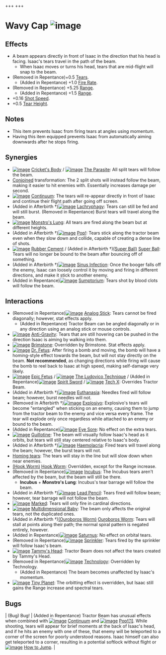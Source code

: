 +++
+++

 # Wavy Cap ![image](/image/Wavy_Cap.png) 


Effects
---------


* A beam appears directly in front of Isaac in the direction that his head is facing. Isaac's tears travel in the path of the beam.
	+ When Isaac moves or turns his head, tears that are mid-flight will snap to the beam.
* (Removed in Repentance)+0.5 [Tears](/wiki/Tears "Tears").
	+ (Added in Repentance) +1.0 [Fire Rate](/wiki/Fire_Rate "Fire Rate").
* (Removed in Repentance) +5.25 [Range](/wiki/Range "Range").
	+ (Added in Repentance) +1.5 [Range](/wiki/Range "Range").
* +0.16 [Shot Speed](/wiki/Shot_Speed "Shot Speed").
* +0.5 [Tear Height](/wiki/Tear_Height "Tear Height").


Notes
-------


* This item prevents Isaac from firing tears at angles using momentum.
* Having this item equipped prevents Isaac from automatically aiming downwards after he stops firing.


Synergies
-----------


* [![image](/image/Cricket%27s_Body.png)](/wiki/Cricket%27s_Body "Cricket's Body") [Cricket's Body](/wiki/Cricket%27s_Body "Cricket's Body") / [![image](/image/The_Parasite.png)](/wiki/The_Parasite "The Parasite") [The Parasite](/wiki/The_Parasite "The Parasite"): All split tears will follow the beam.
* [Conjoined](/wiki/Conjoined "Conjoined") transformation: The 2 split shots will instead follow the beam, making it easier to hit enemies with. Essentially increases damage per second.
* [![image](/image/Continuum.png)](/wiki/Continuum "Continuum") [Continuum](/wiki/Continuum "Continuum"): The tears will re-appear directly in front of Isaac and continue their flight path after going off screen.
* (Added in Afterbirth †)[![image](/image/Lachryphagy.png)](/wiki/Lachryphagy "Lachryphagy") [Lachryphagy](/wiki/Lachryphagy "Lachryphagy"): Tears can still be fed and will still burst. (Removed in Repentance) Burst tears will travel along the beam.
* [![image](/image/Monstro%27s_Lung.png)](/wiki/Monstro%27s_Lung "Monstro's Lung") [Monstro's Lung](/wiki/Monstro%27s_Lung "Monstro's Lung"): All tears are fired along the beam but at different heights.
* (Added in Afterbirth †)[![image](/image/Pop!.png)](/wiki/Pop! "Pop!") [Pop!](/wiki/Pop! "Pop!"): Tears stick along the tractor beam even when they slow down and collide, capable of creating a dense line of shots.
* [![image](/image/Rubber_Cement.png)](/wiki/Rubber_Cement "Rubber Cement") [Rubber Cement](/wiki/Rubber_Cement "Rubber Cement") / (Added in Afterbirth †)[(Super Ball)](/wiki/Super_Ball "Super Ball") [Super Ball](/wiki/Super_Ball "Super Ball"): Tears will no longer be bound to the beam after bouncing off of something.
* (Added in Afterbirth †)[![image](/image/Sinus_Infection.png)](/wiki/Sinus_Infection "Sinus Infection") [Sinus Infection](/wiki/Sinus_Infection "Sinus Infection"): Once the booger falls off the enemy, Isaac can loosely control it by moving and firing in different directions, and make it stick to another enemy.
* (Added in Repentance)[![image](/image/Sumptorium.png)](/wiki/Sumptorium "Sumptorium") [Sumptorium](/wiki/Sumptorium "Sumptorium"): Tears shot by blood clots will follow the beam.


Interactions
--------------


* (Removed in Repentance)[![image](/image/Analog_Stick.png)](/wiki/Analog_Stick "Analog Stick") [Analog Stick](/wiki/Analog_Stick "Analog Stick"): Tears cannot be fired diagonally; however, stat effects apply.
	+ (Added in Repentance) Tractor Beam can be angled diagonally or in any direction using an analog stick or mouse controls.
* [![image](/image/Anti-Gravity.png)](/wiki/Anti-Gravity "Anti-Gravity") [Anti-Gravity](/wiki/Anti-Gravity "Anti-Gravity"): Tears that are still hovering can be pushed in the direction Isaac is aiming by walking into them.
* [![image](/image/Brimstone.png)](/wiki/Brimstone "Brimstone") [Brimstone](/wiki/Brimstone "Brimstone"): Overridden by Brimstone. Stat effects apply.
* [![image](/image/Dr._Fetus.png)](/wiki/Dr._Fetus "Dr. Fetus") [Dr. Fetus](/wiki/Dr._Fetus "Dr. Fetus"): After firing a bomb and moving, the bomb will have a homing-style effect towards the beam, but will not stay directly on the beam. **Not recommended**, as changing directions while firing will cause the bomb to reel back to Isaac at high speed, making self-damage very likely.
* [![image](/image/Epic_Fetus.png)](/wiki/Epic_Fetus "Epic Fetus") [Epic Fetus](/wiki/Epic_Fetus "Epic Fetus") / [![image](/image/The_Ludovico_Technique.png)](/wiki/The_Ludovico_Technique "The Ludovico Technique") [The Ludovico Technique](/wiki/The_Ludovico_Technique "The Ludovico Technique") / (Added in Repentance)[![image](/image/Spirit_Sword.png)](/wiki/Spirit_Sword "Spirit Sword") [Spirit Sword](/wiki/Spirit_Sword "Spirit Sword") / [![image](/image/Tech_X.png)](/wiki/Tech_X "Tech X") [Tech X](/wiki/Tech_X "Tech X"): Overrides Tractor Beam.
* (Added in Afterbirth †)[![image](/image/Euthanasia.png)](/wiki/Euthanasia "Euthanasia") [Euthanasia](/wiki/Euthanasia "Euthanasia"): Needles fired will follow beam; however, burst needles will not.
* (Removed in Afterbirth †)[![image](/image/Explosivo.png)](/wiki/Explosivo "Explosivo") [Explosivo](/wiki/Explosivo "Explosivo"): Explosivo's tears will become "entangled" when sticking on an enemy, causing them to jump from the tractor beam to the enemy and vice versa every frame. The tear will explode only once regardless while attached to an enemy or bound to the beam.
* (Added in Repentance)[![image](/image/Eye_Sore.png)](/wiki/Eye_Sore "Eye Sore") [Eye Sore](/wiki/Eye_Sore "Eye Sore"): No effect on the extra tears.
* [![image](/image/Guillotine.png)](/wiki/Guillotine "Guillotine") [Guillotine](/wiki/Guillotine "Guillotine"): The beam will visually follow Isaac's head as it orbits, but tears will still stay centered relative to Isaac's body.
* (Added in Afterbirth †)[![image](/image/Haemolacria.png)](/wiki/Haemolacria "Haemolacria") [Haemolacria](/wiki/Haemolacria "Haemolacria"): Fired tears will travel along the beam; however, the burst tears will not.
* [Homing tears](/wiki/Homing_tears "Homing tears"): The tears will stay in the line but will slow down when near enemies.
* [(Hook Worm)](/wiki/Hook_Worm "Hook Worm") [Hook Worm](/wiki/Hook_Worm "Hook Worm"): Overridden, except for the Range increase.
* (Removed in Repentance)[![image](/image/Incubus.png)](/wiki/Incubus "Incubus") [Incubus](/wiki/Incubus "Incubus"): The Incubus tears aren't affected by the beam, but the beam will still be there.
	+ **Incubus** + **Monstro's Lung**: Incubus's tear barrage will follow the beam.
* (Added in Afterbirth †)[![image](/image/Lead_Pencil.png)](/wiki/Lead_Pencil "Lead Pencil") [Lead Pencil](/wiki/Lead_Pencil "Lead Pencil"): Tears fired will follow beam; however, tear barrage will not follow the beam.
* [![image](/image/Marked.png)](/wiki/Marked "Marked") [Marked](/wiki/Marked "Marked"): Tears will only fire in cardinal directions.
* [![image](/image/Multidimensional_Baby.png)](/wiki/Multidimensional_Baby "Multidimensional Baby") [Multidimensional Baby](/wiki/Multidimensional_Baby "Multidimensional Baby"): The beam only affects the original tears, not the duplicated ones.
* (Added in Afterbirth †)[(Ouroboros Worm)](/wiki/Ouroboros_Worm "Ouroboros Worm") [Ouroboros Worm](/wiki/Ouroboros_Worm "Ouroboros Worm"): Tears will stall at points along their path; the normal spiral pattern is negated entirely, however.
* (Added in Repentance)[![image](/image/Saturnus.png)](/wiki/Saturnus "Saturnus") [Saturnus](/wiki/Saturnus "Saturnus"): No effect on orbital tears.
* (Removed in Repentance)[![image](/image/Sprinkler.png)](/wiki/Sprinkler "Sprinkler") [Sprinkler](/wiki/Sprinkler "Sprinkler"): Tears fired by the sprinkler will follow Isaac's beam.
* [![image](/image/Tammy%27s_Head.png)](/wiki/Tammy%27s_Head "Tammy's Head") [Tammy's Head](/wiki/Tammy%27s_Head "Tammy's Head"): Tractor Beam does not affect the tears created by Tammy's Head.
* (Removed in Repentance)[![image](/image/Technology.png)](/wiki/Technology "Technology") [Technology](/wiki/Technology "Technology"): Overridden by Technology.
	+ (Added in Repentance) The beam becomes unaffected by Isaac's momentum.
* [![image](/image/Tiny_Planet.png)](/wiki/Tiny_Planet "Tiny Planet") [Tiny Planet](/wiki/Tiny_Planet "Tiny Planet"): The orbitting effect is overridden, but Isaac still gains the Range increase and spectral tears.


Bugs
------




| (Bug) Bug!
 | (Added in Repentance) Tractor Beam has unusual effects when combined with [![image](/image/Continuum.png)](/wiki/Continuum "Continuum") [Continuum](/wiki/Continuum "Continuum") and [![image](/image/Pop!.png)](/wiki/Pop! "Pop!") [Pop!](/wiki/Pop! "Pop!")[[1]](#cite_note-1). While shooting, tears will appear for brief moments at the back of Isaac's head, and if he hits an enemy with one of these, that enemy will be teleported to a corner of the screen for poorly understood reasons. Isaac himself can also get teleported to a corner, resulting in a potential softlock without flight or [![image](/image/How_to_Jump.png)](/wiki/How_to_Jump "How to Jump") [How to Jump](/wiki/How_to_Jump "How to Jump"). |


